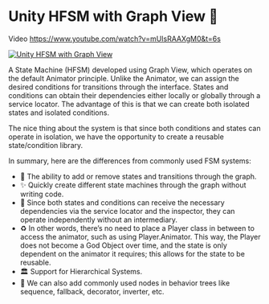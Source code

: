 # Unity HFSM with Graph View 🚀

Video
https://www.youtube.com/watch?v=mUIsRAAXgM0&t=6s

[![Unity HFSM with Graph View](https://img.youtube.com/vi/mUIsRAAXgM0/0.jpg)](https://www.youtube.com/watch?v=mUIsRAAXgM0&t=6s)

A State Machine (HFSM) developed using Graph View, which operates on the default Animator principle. Unlike the Animator, we can assign the desired conditions for transitions through the interface. States and conditions can obtain their dependencies either locally or globally through a service locator. The advantage of this is that we can create both isolated states and isolated conditions.

The nice thing about the system is that since both conditions and states can operate in isolation, we have the opportunity to create a reusable state/condition library.

In summary, here are the differences from commonly used FSM systems:

- 🎯 The ability to add or remove states and transitions through the graph.
- ✨ Quickly create different state machines through the graph without writing code.
- 🔗 Since both states and conditions can receive the necessary dependencies via the service locator and the inspector, they can operate independently without an intermediary. 
- ♻️ In other words, there’s no need to place a Player class in between to access the animator, such as using Player.Animator. This way, the Player does not become a God Object over time, and the state is only dependent on the animator it requires; this allows for the state to be reusable.
- 🏛️ Support for Hierarchical Systems.
- 🧠 We can also add commonly used nodes in behavior trees like sequence, fallback, decorator, inverter, etc.
